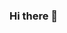 ### Hi there 👋

<!--
**J-DubApps/J-DubApps** is a ✨ _special_ ✨ repository because its `README.md` (this file) appears on your GitHub profile.

I am Julian. I am a senior network and cloud engineer-architect in Dallas, Texas USA.

- 🔭 I’m currently working on Cico Viptela SDWAN, Python, Powershell, and Microsoft Endpoint Configuration Manager.
- 🌱 I’m currently learning Swift, Distributed Systems, and Software Defined Networking.
- 👯 I’m always looking to collaborate on fun projects.
- 💬 Ask me about Network design and Cloud Architecture.
- 📫 How to reach me: west.julian@me.com or [J-DubApps](twitter.com/julian_west)
- 😄 Pronouns: He/Him
- ⚡ Fun fact: I met Quentin Tarantino and William Shatner.  Not at the same time.  I also play guitar and ukelele for fun.
-->
